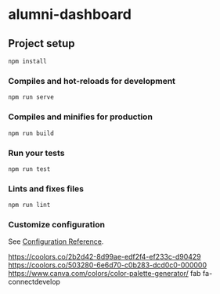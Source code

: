 # alumni-dashboard

## Project setup
```
npm install
```

### Compiles and hot-reloads for development
```
npm run serve
```

### Compiles and minifies for production
```
npm run build
```

### Run your tests
```
npm run test
```

### Lints and fixes files
```
npm run lint
```

### Customize configuration
See [Configuration Reference](https://cli.vuejs.org/config/).

https://coolors.co/2b2d42-8d99ae-edf2f4-ef233c-d90429
https://coolors.co/503280-6e6d70-c0b283-dcd0c0-000000
https://www.canva.com/colors/color-palette-generator/
fab fa-connectdevelop
